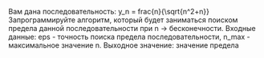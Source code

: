Вам дана последовательность: y_n = frac{n}{\sqrt{n^2+n}}
Запрограммируйте алгоритм, который будет заниматься поиском предела данной последовательности при n -> бесконечности.
Входные данные: eps - точность поиска предела последовательности, n_max - максимальное значение n.
Выходное значение: значение предела